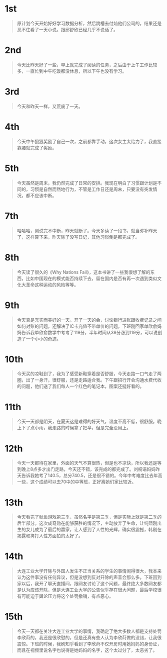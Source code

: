 # 1st
> 原计划今天开始好好学习数据分析，然后跳槽去付灿他们公司的，结果还是忍不住看了一天小说。跟邱舒欣已经几乎不说话了。

# 2nd
> 今天比昨天好了一些，早上就完成了阅读的任务，之后由于上午工作比较多，一直忙到中午吃饭都没休息，所以下午也没有学习。

# 3rd
> 今天和昨天一样，又荒废了一天。

# 4th
> 今天中午狠狠奖励了自己一次，之前都靠手动，这次女主太给力了，我直接靠腰就完成了奖励。

# 5th
> 今天虽然是周末，我仍然完成了日常的安排。我现在明白了习惯跟计划是不同的，习惯是自然而然地行为，不管是工作日还是周末，只要没有突发情况，都不应该中断。

# 7th
> 哈哈哈，刚说完不中断，昨天就断了。今天多读了一段书，就当弥补昨天了，这样算下来，昨天除了没写日记，其他习惯倒是都完成了。

# 8th
> 今天读了很久的《Why Nations Fail》，这本书讲了一些我很想了解的东西，比如中国现在的模式能否持续下去，留在国内是否有再一次遇到类似文化大革命这种运动的风险等等。

# 9th
> 今天真是充实而美好的一天。开了一天的会，讨论银行进账跟收费记录之间如何对账的问题，还解决了IC卡充值不带单价的问题。下班刚回家单欣俞妈妈告诉我单欣俞数学中考考了119分，半年时间从38分涨到119分，可以说创造了一个小小的奇迹。

# 10th
> 今天买的凉鞋到了，我为了感受新鞋穿着是否舒服，今天走路一口气走了两圈，出了一身汗，很舒服，还是走路适合我。下午跟招行开会沟通水费代收的问题，他们送了我们每人一个红色的笔记本，图案还挺好看的。

# 11th
> 今天一天都是阴天，在夏天这是难得的好天气，温度不高不低，很舒服。晚上下了点小雨，我走路的时候拿了把伞，但是完全没用上。

# 12th
> 今天一天都待在家里，外面的天气不算很热，但是也不凉快，所以我还是等到晚上8点多才出门走路，今天还不错，该完成的都完成了。刘桐语妈妈昨天告诉我她考了140.5，总分740.5，还是很不错的。今年中考难度比去年高一些，这个成绩可以去70中的中等班，正好离她们家比较近。

# 13th
> 今天看完了鱿鱼游戏第三季，虽然名字是第三季，但是实际上就是第二季的后半部分。这次成奇勋在能够获胜的情况下，主动放弃了生命，让纯熙刚出生的女儿成为了最后的赢家，让人感到了人性的光辉，确实很震撼，韩剧在揭露和拷打人性方面拍的太好了。

# 14th
> 大连工业大学开除与外国人发生不正当关系的学生的事情闹得很大，我本来认为这件事没有任何异议，但是没想到反对开除的声音会那么多。下班回到家以后，我开了聊天直播间，跟网友讨论了这个问题，最终绝大多数网友都是认为应该开除，但是大连工业大学的公告似乎存在很大问题，最后学校很有可能迫于舆论压力将这个处罚撤销，有点恶心。

# 15th
> 今天一天都在关注大连工业大学的事情，我确定了绝大多数人都是支持处罚李欣莳的，我还是很欣慰的，但是还真有些人认为李欣莳做的没错，让我很震惊。下班的时候，我刷知乎看到了李欣莳不仅开房时用她妈妈的身份证，而且在视频里说名字也说得是她妈妈的名字，这个太过分了，太恶劣了。
